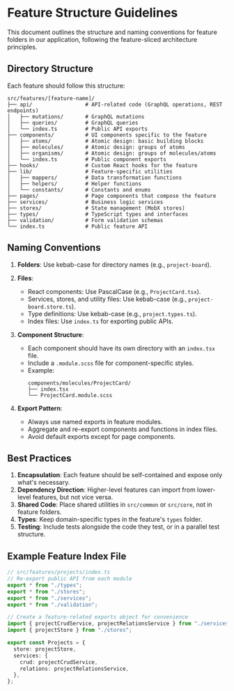 # Feature Structure Guidelines

This document outlines the structure and naming conventions for feature folders in our application, following the feature-sliced architecture principles.

## Directory Structure

Each feature should follow this structure:

```
src/features/[feature-name]/
├── api/                 # API-related code (GraphQL operations, REST endpoints)
│   ├── mutations/       # GraphQL mutations
│   ├── queries/         # GraphQL queries
│   └── index.ts         # Public API exports
├── components/          # UI components specific to the feature
│   ├── atoms/           # Atomic design: basic building blocks
│   ├── molecules/       # Atomic design: groups of atoms
│   ├── organisms/       # Atomic design: groups of molecules/atoms
│   └── index.ts         # Public component exports
├── hooks/               # Custom React hooks for the feature
├── lib/                 # Feature-specific utilities
│   ├── mappers/         # Data transformation functions
│   ├── helpers/         # Helper functions
│   └── constants/       # Constants and enums
├── pages/               # Page components that compose the feature
├── services/            # Business logic services
├── stores/              # State management (MobX stores)
├── types/               # TypeScript types and interfaces
├── validation/          # Form validation schemas
└── index.ts             # Public feature API
```

## Naming Conventions

1. **Folders**: Use kebab-case for directory names (e.g., `project-board`).
2. **Files**:

   - React components: Use PascalCase (e.g., `ProjectCard.tsx`).
   - Services, stores, and utility files: Use kebab-case (e.g., `project-board.store.ts`).
   - Type definitions: Use kebab-case (e.g., `project.types.ts`).
   - Index files: Use `index.ts` for exporting public APIs.

3. **Component Structure**:

   - Each component should have its own directory with an `index.tsx` file.
   - Include a `.module.scss` file for component-specific styles.
   - Example:
     ```
     components/molecules/ProjectCard/
     ├── index.tsx
     └── ProjectCard.module.scss
     ```

4. **Export Pattern**:
   - Always use named exports in feature modules.
   - Aggregate and re-export components and functions in index files.
   - Avoid default exports except for page components.

## Best Practices

1. **Encapsulation**: Each feature should be self-contained and expose only what's necessary.
2. **Dependency Direction**: Higher-level features can import from lower-level features, but not vice versa.
3. **Shared Code**: Place shared utilities in `src/common` or `src/core`, not in feature folders.
4. **Types**: Keep domain-specific types in the feature's `types` folder.
5. **Testing**: Include tests alongside the code they test, or in a parallel test structure.

## Example Feature Index File

```typescript
// src/features/projects/index.ts
// Re-export public API from each module
export * from "./types";
export * from "./stores";
export * from "./services";
export * from "./validation";

// Create a feature-related exports object for convenience
import { projectCrudService, projectRelationsService } from "./services";
import { projectStore } from "./stores";

export const Projects = {
  store: projectStore,
  services: {
    crud: projectCrudService,
    relations: projectRelationsService,
  },
};
```
